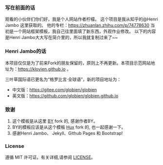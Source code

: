 ### 写在前面的话
观看的小伙伴们你们好，我是个人网站作者柠檬。
这个项目是我从知乎的@Henri Jambo 这里获取的。
他的专栏：https://zhuanlan.zhihu.com/p/74778630
当初是一个网站框架模板，我自己往里面填了新东西，外观作业修改。
以下的内容是Henri Jambo大大写在简介里的，所以我就复制过来了~~

### Henri Jambo的话

本项目仅仅是为了前来Fork的朋友保留的，原则上不再更新。本项目示范网站地址为：https://klovien.github.io 。

三叶草国际语已更名为“格罗比言·全球语”，新的项目地址为：

* 中文版：https://gitee.com/globien/globien
* 英文版：https://github.com/globien/globien.github.io

### 致谢

1. 这个模板是从这里 [BY](https://github.com/qiubaiying/qiubaiying.github.io) fork 的, 感谢作者BY。 
2. BY的模板应该是从这个模板 [Hux](https://github.com/Huxpro/huxpro.github.io) fork 的, 也一起感谢一下。
3. 感谢Henri Jambo、 Jekyll、Github Pages 和 Bootstrap!

### License

遵循 MIT 许可证。有关详细,请参阅 [LICENSE](https://github.com/klovien/klovien.github.io/blob/master/LICENSE)。
